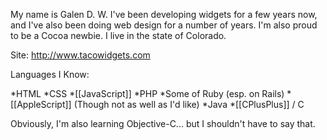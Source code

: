 

My name is Galen D. W. I've been developing widgets for a few years now, and I've also been doing web design for a number of years. I'm also proud to be a Cocoa newbie. I live in the state of Colorado.

Site: http://www.tacowidgets.com

Languages I Know:

*HTML
*CSS
*[[JavaScript]]
*PHP
*Some of Ruby (esp. on Rails)
*[[AppleScript]] (Though not as well as I'd like)
*Java
*[[CPlusPlus]] / C


Obviously, I'm also learning Objective-C... but I shouldn't have to say that.